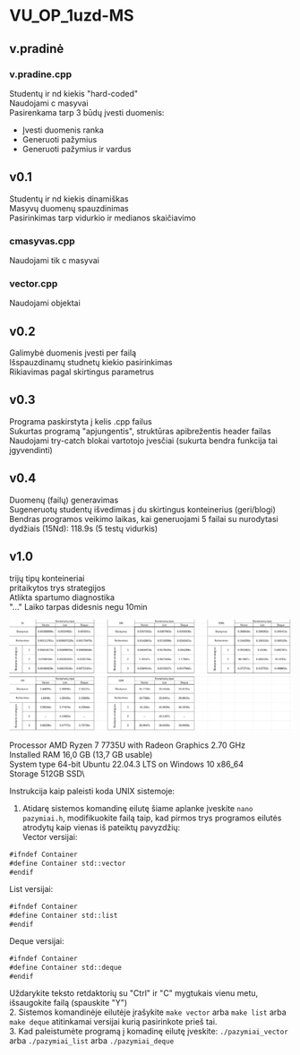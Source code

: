 # VU_OP_1uzd-MS

## v.pradinė
### v.pradine.cpp
Studentų ir nd kiekis "hard-coded"\
Naudojami c masyvai\
Pasirenkama tarp 3 būdų įvesti duomenis:
- Įvesti duomenis ranka
- Generuoti pažymius
- Generuoti pažymius ir vardus

## v0.1
Studentų ir nd kiekis dinamiškas\
Masyvų duomenų spauzdinimas\
Pasirinkimas tarp vidurkio ir medianos skaičiavimo
### cmasyvas.cpp
Naudojami tik c masyvai
### vector.cpp
Naudojami <vector> objektai

## v0.2
Galimybė duomenis įvesti per failą\
Išspauzdinamų studnetų kiekio pasirinkimas\
Rikiavimas pagal skirtingus parametrus

## v0.3
Programa paskirstyta į kelis .cpp failus\
Sukurtas programą "apjungentis", struktūras apibrežentis header failas\
Naudojami try-catch blokai vartotojo įvesčiai (sukurta bendra funkcija tai įgyvendinti)

## v0.4
Duomenų (failų) generavimas\
Sugeneruotų studentų išvedimas į du skirtingus konteinerius (geri/blogi)\
Bendras programos veikimo laikas, kai generuojami 5 failai su nurodytasi dydžiais (15Nd): 118.9s (5 testų vidurkis)

## v1.0
trijų tipų konteineriai\
pritaikytos trys strategijos\
Atlikta spartumo diagnostika\
"..." Laiko tarpas didesnis negu 10min

![statistika](statistika.png)

Processor             AMD Ryzen 7 7735U with Radeon Graphics 2.70 GHz\
Installed RAM         16,0 GB (13,7 GB usable)\
System type	64-bit    Ubuntu 22.04.3 LTS on Windows 10 x86_64\
Storage               512GB SSD\

Instrukcija kaip paleisti koda UNIX sistemoje:
1. Atidarę sistemos komandinę eilutę šiame aplanke įveskite `nano pazymiai.h`, modifikuokite failą taip, kad pirmos trys programos eilutės atrodytų kaip vienas iš pateiktų pavyzdžių:\
Vector versijai:
```
#ifndef Container
#define Container std::vector
#endif
```
List versijai:
```
#ifndef Container
#define Container std::list
#endif
```
Deque versijai:
```
#ifndef Container
#define Container std::deque
#endif
```
Uždarykite teksto retdaktorių su "Ctrl" ir "C" mygtukais vienu metu, išsaugokite failą (spauskite "Y")\
2. Sistemos komandinėje eilutėje įrašykite `make vector` arba `make list` arba `make deque` atitinkamai versijai kurią pasirinkote prieš tai.\
3. Kad paleistumėte programą į komadinę eilutę įveskite: `./pazymiai_vector` arba  `./pazymiai_list` arba `./pazymiai_deque`